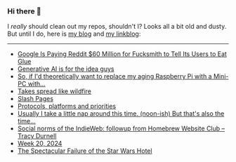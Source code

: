 ### Hi there 👋

I _really_ should clean out my repos, shouldn't I? Looks all a bit old and dusty. But until I do, here is [my blog](https://lostfocus.de/) and [my linkblog](https://dominikschwind.com/links):

--- 

<!-- POST-LIST:START -->
- [Google Is Paying Reddit $60 Million for Fucksmith to Tell Its Users to Eat Glue](https://www.404media.co/google-is-paying-reddit-60-million-for-fucksmith-to-tell-its-users-to-eat-glue/)
- [Generative AI is for the idea guys](https://rachsmith.com/ai-is-for-the-idea-guys/)
- [So, if I&#39;d theoretically want to replace my aging Raspberry Pi with a Mini-PC with…](https://lostfocus.de/2024/05/23/232954/)
- [Takes spread like wildfire](https://json.blog/2024/05/21/takes-spread-like.html)
- [Slash Pages](https://rknight.me/blog/slash-pages/)
- [Protocols, platforms and priorities](https://paulrobertlloyd.com/2024/143/a1/protocols/)
- [Usually I take a little nap around this time. &lpar;noon-ish&rpar; But that&#39;s also the time…](https://lostfocus.de/2024/05/21/232949/)
- [Social norms of the IndieWeb: followup from Homebrew Website Club – Tracy Durnell](https://tracydurnell.com/2024/05/18/social-norms-of-the-indieweb/)
- [Week 20, 2024](https://lostfocus.de/2024/05/20/week-20-2024/)
- [The Spectacular Failure of the Star Wars Hotel](https://www.youtube.com/watch?v=T0CpOYZZZW4)
<!-- POST-LIST:END -->

<!--
**lostfocus/lostfocus** is a ✨ _special_ ✨ repository because its `README.md` (this file) appears on your GitHub profile.

Here are some ideas to get you started:

- 🔭 I’m currently working on ...
- 🌱 I’m currently learning ...
- 👯 I’m looking to collaborate on ...
- 🤔 I’m looking for help with ...
- 💬 Ask me about ...
- 📫 How to reach me: ...
- 😄 Pronouns: ...
- ⚡ Fun fact: ...
-->

